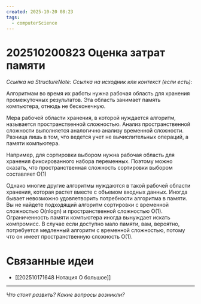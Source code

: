 ```yaml
---
created: 2025-10-20 08:23
tags:
  - computerScience
---
```

# 202510200823 Оценка затрат памяти

*Ссылка на StructureNote:*
*Ссылка на исходник или контекст (если есть):* 

Алгоритмам во время их работы нужна рабочая область для хранения промежуточных результатов. Эта область занимает память компьютера, отнюдь не бесконечную.

Мера рабочей области хранения, в которой нуждается алгоритм, называется пространственной сложностью. Анализ пространственной сложности выполняется аналогично анализу временной сложности. Разница лишь в том, что ведется учет не вычислительных операций, а памяти компьютера.

Например, для сортировки выбором нужна рабочая область для хранения фиксированного набора переменных. Поэтому можно сказать, что пространственная сложность сортировки выбором составляет O(1)

Однако многие другие алгоритмы нуждаются в такой рабочей области хранения, которая растет вместе с объемом входных данных. Иногда бывает невозможно удовлетворить потребности алгоритма в памяти. Вы не найдете подходящий алгоритм сортировки с временной сложностью O(nlogn) и пространственной сложностью O(1). Ограниченность памяти компьютера иногда вынуждает искать компромисс. В случае если доступно мало памяти, вам, вероятно, потребуется медленный алгоритм с временной сложностью, потому что он имеет пространственную сложность O(1).
# Связанные идеи
- [[202510171648 Нотация О большое]]
---

*Что стоит развить? Какие вопросы возникли?*